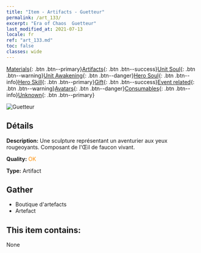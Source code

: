 ```yaml
---
title: "Item - Artifacts - Guetteur"
permalink: /art_133/
excerpt: "Era of Chaos  Guetteur"
last_modified_at: 2021-07-13
locale: fr
ref: "art_133.md"
toc: false
classes: wide
---
```

 [Materials](/ItemsFR/){: .btn .btn--primary}[Artifacts](/ItemsFR/Artifacts/){: .btn .btn--success}[Unit Soul](/ItemsFR/UnitSoul/){: .btn .btn--warning}[Unit Awakening](/ItemsFR/UnitAwakening/){: .btn .btn--danger}[Hero Soul](/ItemsFR/HeroSoul/){: .btn .btn--info}[Hero Skill](/ItemsFR/HeroSkill/){: .btn .btn--primary}[Gift](/ItemsFR/Gift/){: .btn .btn--success}[Event related](/ItemsFR/Events/){: .btn .btn--warning}[Avatars](/ItemsFR/Avatars/){: .btn .btn--danger}[Consumables](/ItemsFR/Consumables/){: .btn .btn--info}[Unknown](/ItemsFR/Unknown/){: .btn .btn--primary}

 ![Guetteur](/images/t/artifact_40332.png)

## Détails
 **Description:** Une sculpture représentant un aventurier aux yeux rougeoyants. Composant de l'Œil de faucon vivant.

 **Quality:** <span style="color: #FF8C00">OK</span>

 **Type:** Artifact

## Gather

*    Boutique d'artefacts 
*    Artefact 

## This item contains:

  None

